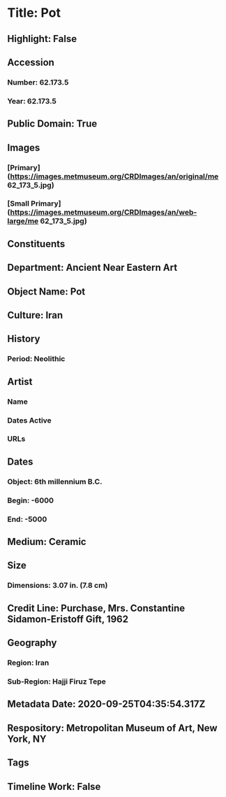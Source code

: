 # Title: Pot
## Highlight: False
## Accession
### Number: 62.173.5
### Year: 62.173.5
## Public Domain: True
## Images
### [Primary](https://images.metmuseum.org/CRDImages/an/original/me 62_173_5.jpg)
### [Small Primary](https://images.metmuseum.org/CRDImages/an/web-large/me 62_173_5.jpg)
## Constituents
## Department: Ancient Near Eastern Art
## Object Name: Pot
## Culture: Iran
## History
### Period: Neolithic
## Artist
### Name
### Dates Active
### URLs
## Dates
### Object: 6th millennium B.C.
### Begin: -6000
### End: -5000
## Medium: Ceramic
## Size
### Dimensions: 3.07 in. (7.8 cm)
## Credit Line: Purchase, Mrs. Constantine Sidamon-Eristoff Gift, 1962
## Geography
### Region: Iran
### Sub-Region: Hajji Firuz Tepe
## Metadata Date: 2020-09-25T04:35:54.317Z
## Respository: Metropolitan Museum of Art, New York, NY
## Tags
## Timeline Work: False